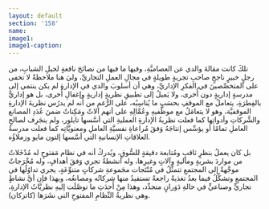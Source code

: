 ```yaml
---
layout: default
section: '158'
name:
image1: 
image1-caption: 
---
```

تلكَ كانت مقالةَ والدي عن العصاميَّةِ، وفيها ما فيها من نصائحَ نافعةٍ لجيلِ الشبابِ، من رجلٍ خبيرٍ ناجحٍ صاحبِ تجربةٍ طويلةٍ في مجالِ العملِ التجاريِّ، وليَ هنا ملاحظةٌ لا تخفى على المتخصِّصينَ في الفكرِ الإداريِّ، وهي أن أسلوبَ والدي في الإدارةِ لم يكن ينتمي إلى مدرسةٍ إداريةٍ دون أُخرى، ولا يَميلُ إلى تطبيقِ نظريةٍ إداريةٍ وإغفالِ أُخرى، بل هو إداريٌّ بالفِطرَةِ، يتعاملُ مع الموقفِ بحسَبِ ما يُناسِبُه، على الرُّغم من أنه لم يدرُس نظريةَ الإدارةِ الموقفيَّة، وهو لا يتعامَلُ مع موظَّفيهِ وعُمَّالِهِ على أنهم آلاتٌ ومَكِناتٌ ضمنَ عُدَدِ المصانع والشَّركاتِ وأدواتِها كما فعلت نظريةُ الإدارةِ العمليةِ التي أسَّسها تايلور، ولم ينجَرِف لصالحِ العاملِ تمامًا أو يؤسِّس إنتاجَهُ وَفقَ مُراعاةِ نفسيَّةِ العاملِ ومعنويَّاتِه كما فعلت مدرسةُ العلاقاتِ الإنسانيةِ التي أسَّسها إلتون مايو وزملاؤُه.

بل كان يعملُ بنظرٍ ثاقبٍ ومُتابعة دقيقةٍ للسُّوقِ، ويُدركُ أنه في نظام مَفتوحٍ له مُدْخَلاتٌ من مواردَ بشريةٍ وماليةٍ وآلاتٍ وغيرِها، وله أنشطةٌ تجري وَفقَ أهدافٍ، وله مُخْرَجاتٌ موجَّهةٌ إلى المجتمعِ تتمثَّلُ في مُنْتَجات مجَموعةِ شركاتٍ متنوِّعَةٍ، يجري تداوُلُها في المجتمعِ وتشكِّلُ فيما بعدُ تغذيةً راجعةً تستفيدُ منها شركاتُه ومصانعُه، وبهذا فإن أيَّ نشاطٍ تجاريٍّ وصناعيٍّ في حالةِ دَوَرانٍ متجدِّد، وهذا مِنْ أَحدَثِ ما توصَّلَت إليهِ نظريَّاتُ الإدارةِ، وهي نظريةُ النِّظامِ المفتوحِ التي نشَرَها (كاتزكان).
